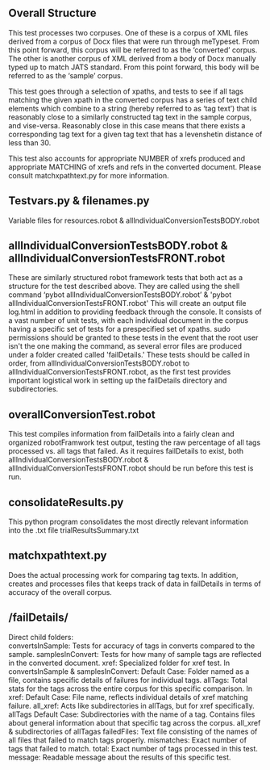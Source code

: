 Overall Structure
-----------------
This test processes two corpuses. One of these is a corpus of XML files derived from a corpus of Docx files that were run through meTypeset. From this point forward, this corpus will be referred to as the ‘converted’ corpus. The other is another corpus of XML derived from a body of Docx manually typed up to match JATS standard. From this point forward, this body will be referred to as the ‘sample’ corpus. 

This test goes through a selection of xpaths, and tests to see if all tags matching the given xpath in the converted corpus has a series of text child elements which combine to a string (hereby referred to as ‘tag text’) that is reasonably close to a similarly constructed tag text in the sample corpus, and vise-versa. Reasonably close in this case means that there exists a corresponding tag text for a given tag text that has a levenshetin distance of less than 30.

This test also accounts for appropriate NUMBER of xrefs produced and appropriate MATCHING of xrefs and refs in the converted document. Please consult matchxpathtext.py for more information. 


Testvars.py & filenames.py
--------------------------
Variable files for resources.robot & allIndividualConversionTestsBODY.robot


allIndividualConversionTestsBODY.robot & allIndividualConversionTestsFRONT.robot 
--------------------------------------------------------------------------------
These are similarly structured robot framework tests that both act as a structure for the test described above. They are called using
the shell command ‘pybot allIndividualConversionTestsBODY.robot’ & 'pybot allIndividualConversionTestsFRONT.robot' This will create an output 
file log.html in addition to providing feedback through the console. It consists of a vast number of unit tests, with each individual document 
in the corpus having a specific set of tests for a prespecified set of xpaths. sudo permissions should be granted to these tests in the event 
that the root user isn't the one making the command, as several error files are produced under a folder created called 'failDetails.' These tests
should be called in order, from allIndividualConversionTestsBODY.robot to allIndividualConversionTestsFRONT.robot, as the first test provides important
logistical work in setting up the failDetails directory and subdirectories. 

overallConversionTest.robot
---------------------------
This test compiles information from failDetails into a fairly clean and organized robotFramwork test output, testing the raw percentage of all tags processed vs. all tags that failed. As it requires failDetails to exist, both allIndividualConversionTestsBODY.robot & allIndividualConversionTestsFRONT.robot should be run before this test is run. 

consolidateResults.py
---------------------
This python program consolidates the most directly relevant information into the .txt file trialResultsSummary.txt


matchxpathtext.py
-----------------
Does the actual processing work for comparing tag texts. In addition, creates and processes files that keeps track of data in failDetails in terms of accuracy of the overall corpus.

/failDetails/
-------------
Direct child folders: 	
						convertsInSample: Tests for accuracy of tags in converts compared to the sample. 
						samplesInConvert: Tests for how many of sample tags are reflected in the converted document. 
						xref: Specialized folder for xref test. 
In convertsInSample & samplesInConvert:
						Default Case: Folder named as a file, contains specific details of failures for individual tags.
						allTags: Total stats for the tags across the entire corpus for this specific comparison. 
In xref:
						Default Case: File name, reflects individual details of xref matching failure. 
						all_xref: Acts like subdirectories in allTags, but for xref specifically.  
allTags
						Default Case: Subdirectories with the name of a tag. Contains files about general information about that specific tag across the corpus. 
all_xref & subdirectories of allTagas
						failedFiles: Text file consisting of the names of all files that failed to match tags properly. 
						mismatches: Exact number of tags that failed to match. 
						total: Exact number of tags processed in this test. 
						message: Readable message about the results of this specific test. 
